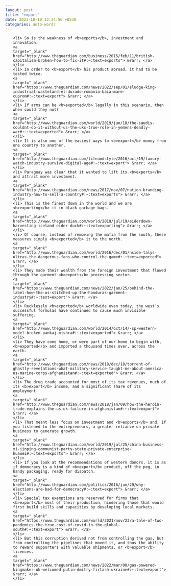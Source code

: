 ```yaml
---
layout: post
title: "export"
date: 2023-10-10 12:34:56 +0530
categories: auto-words
---
```

<ol>

    <li> So is the weakness of <b>exports</b>, investment and innovation.
    <a 
    target="_blank" 
    href="http://www.theguardian.com/business/2015/feb/11/british-capitalism-broken-how-to-fix-it#:~:text=exports"> &rarr; </a>
    </li>
    <li> In order to <b>export</b> his product abroad, it had to be tested twice.
    <a 
    target="_blank" 
    href="https://www.theguardian.com/news/2022/sep/01/sludge-king-industrial-wasteland-el-dorado-romania-baia-mare-cuprom#:~:text=export"> &rarr; </a>
    </li>
    <li> If arms can be <b>exported</b> legally in this scenario, then when could they not?
    <a 
    target="_blank" 
    href="http://www.theguardian.com/world/2019/jun/18/the-saudis-couldnt-do-it-without-us-the-uks-true-role-in-yemens-deadly-war#:~:text=exported"> &rarr; </a>
    </li>
    <li> It is also one of the easiest ways to <b>export</b> money from one country to another.
    <a 
    target="_blank" 
    href="http://www.theguardian.com/lifeandstyle/2016/oct/19/luxury-watch-industry-survive-digital-age#:~:text=export"> &rarr; </a>
    </li>
    <li> Paraguay was clear that it wanted to lift its <b>exports</b> and attract more investment.
    <a 
    target="_blank" 
    href="http://www.theguardian.com/news/2017/nov/07/nation-branding-industry-how-to-sell-a-country#:~:text=exports"> &rarr; </a>
    </li>
    <li> This is the finest down in the world and we are <b>exporting</b> it in black garbage bags.
    <a 
    target="_blank" 
    href="http://www.theguardian.com/world/2019/jul/19/eiderdown-harvesting-iceland-eider-duck#:~:text=exporting"> &rarr; </a>
    </li>
    <li> Of course, instead of removing the mafia from the south, these measures simply <b>exported</b> it to the north.
    <a 
    target="_blank" 
    href="http://www.theguardian.com/world/2016/dec/01/nside-talys-ultras-the-dangerous-fans-who-control-the-game#:~:text=exported"> &rarr; </a>
    </li>
    <li> They made their wealth from the foreign investment that flowed through the garment <b>export</b> processing sector.
    <a 
    target="_blank" 
    href="https://www.theguardian.com/news/2022/jan/25/behind-the-label-how-the-us-stitched-up-the-honduras-garment-industry#:~:text=export"> &rarr; </a>
    </li>
    <li> Recklessly <b>exported</b> worldwide even today, the west’s successful formulas have continued to cause much invisible suffering.
    <a 
    target="_blank" 
    href="http://www.theguardian.com/world/2014/oct/14/-sp-western-model-broken-pankaj-mishra#:~:text=exported"> &rarr; </a>
    </li>
    <li> They have come home, or were part of our home to begin with, <b>exported</b> and imported a thousand times over, across the earth.
    <a 
    target="_blank" 
    href="http://www.theguardian.com/news/2018/dec/18/torrent-of-ghastly-revelations-what-military-service-taught-me-about-america-us-marine-corps-afghanistan#:~:text=exported"> &rarr; </a>
    </li>
    <li> The drug trade accounted for most of its tax revenues, much of its <b>export</b> income, and a significant share of its employment.
    <a 
    target="_blank" 
    href="http://www.theguardian.com/news/2018/jan/09/how-the-heroin-trade-explains-the-us-uk-failure-in-afghanistan#:~:text=export"> &rarr; </a>
    </li>
    <li> That meant less focus on investment and <b>exports</b> and, if you listened to the entrepreneurs, a greater reliance on private business to generate growth.
    <a 
    target="_blank" 
    href="http://www.theguardian.com/world/2019/jul/25/china-business-xi-jinping-communist-party-state-private-enterprise-huawei#:~:text=exports"> &rarr; </a>
    </li>
    <li> If you look at the recommendations of western donors, it is as if democracy is a kind of <b>export</b> product, off the peg, in handy packaging, ready for dispatch.
    <a 
    target="_blank" 
    href="http://www.theguardian.com/politics/2016/jun/29/why-elections-are-bad-for-democracy#:~:text=export"> &rarr; </a>
    </li>
    <li> Special tax exemptions are reserved for firms that <b>export</b> most of their production, hindering those that would first build skills and capacities by developing local markets.
    <a 
    target="_blank" 
    href="https://www.theguardian.com/world/2021/nov/23/a-tale-of-two-pandemics-the-true-cost-of-covid-in-the-global-south#:~:text=export"> &rarr; </a>
    </li>
    <li> But this corruption derived not from controlling the gas, but from controlling the pipelines that moved it, and thus the ability to reward supporters with valuable shipments, or <b>export</b> licences.
    <a 
    target="_blank" 
    href="https://www.theguardian.com/news/2022/mar/08/gas-powered-kingmaker-uk-welcomed-putin-dmitry-firtash-ukraine#:~:text=export"> &rarr; </a>
    </li>